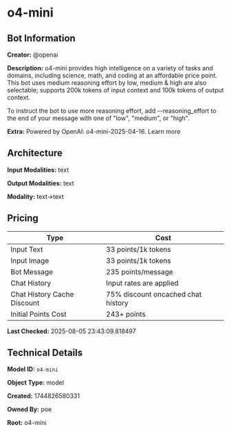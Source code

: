 # o4-mini

## Bot Information

**Creator:** @openai

**Description:** o4-mini provides high intelligence on a variety of tasks and domains, including science, math, and coding at an affordable price point. This bot uses medium reasoning effort by low, medium & high are also selectable; supports 200k tokens of input context and 100k tokens of output context.

To instruct the bot to use more reasoning effort, add --reasoning_effort to the end of your message with one of "low", "medium", or "high".

**Extra:** Powered by OpenAI: o4-mini-2025-04-16. Learn more


## Architecture

**Input Modalities:** text

**Output Modalities:** text

**Modality:** text->text


## Pricing

| Type | Cost |
|------|------|
| Input Text | 33 points/1k tokens |
| Input Image | 33 points/1k tokens |
| Bot Message | 235 points/message |
| Chat History | Input rates are applied |
| Chat History Cache Discount | 75% discount oncached chat history |
| Initial Points Cost | 243+ points |

**Last Checked:** 2025-08-05 23:43:09.818497


## Technical Details

**Model ID:** `o4-mini`

**Object Type:** model

**Created:** 1744826580331

**Owned By:** poe

**Root:** o4-mini
